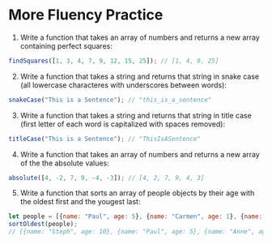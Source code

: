 # More Fluency Practice

1. Write a function that takes an array of numbers and returns a new array containing perfect squares:
```js
findSquares([1, 3, 4, 7, 9, 12, 15, 25]); // [1, 4, 9, 25]
```

2. Write a function that takes a string and returns that string in snake case (all lowercase characteres with underscores between words):
```js
snakeCase("This is a Sentence"); // "this_is_a_sentence"
```

3. Write a function that takes a string and returns that string in title case (first letter of each word is capitalized with spaces removed):
```js
titleCase("This is a Sentence"); // "ThisIsASentence"
```

4. Write a function that takes an array of numbers and returns a new array of the the absolute values:
```js
absolute([4, -2, 7, 9, -4, -3]); // [4, 2, 7, 9, 4, 3]
```

5. Write a function that sorts an array of people objects by their age with the oldest first and the yougest last:
```js
let people = [{name: "Paul", age: 5}, {name: "Carmen", age: 1}, {name: "Steph", age: 10}, {name: "Anne", age: 3}];
sortOldest(people);
// [{name: "Steph", age: 10}, {name: "Paul", age: 5}, {name: "Anne", age: 3}, {name: "Carmen", age: 1}]
```
